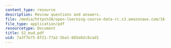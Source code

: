 ```yaml
---
content_type: resource
description: Review questions and answers.
file: /media/https%3A/open-learning-course-data-rc.s3.amazonaws.com/16-01-unified-engineering-i-ii-iii-iv-fall-2005-spring-2006/7a3f7e758f2177a25ba1685e02c8cad1_S2_mud.pdf
file_type: application/pdf
resourcetype: Document
title: S2_mud.pdf
uid: 7a3f7e75-8f21-77a2-5ba1-685e02c8cad1
---
```

